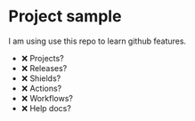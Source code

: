 # Project sample

I am using use this repo to learn github features.
* :x: Projects? 
* :x: Releases?
* :x: Shields?
* :x: Actions?
* :x: Workflows?
* :x: Help docs?
